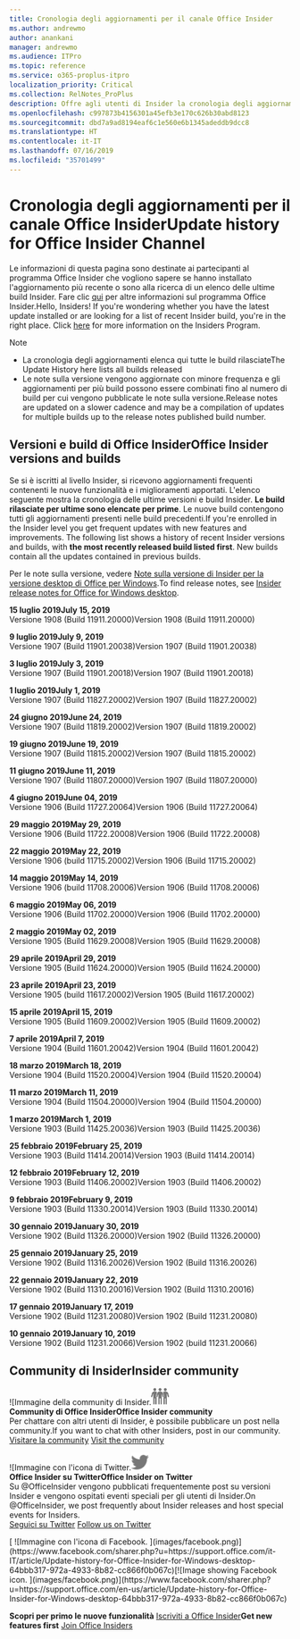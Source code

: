 ```yaml
---
title: Cronologia degli aggiornamenti per il canale Office Insider
ms.author: andrewmo
author: anankani
manager: andrewmo
ms.audience: ITPro
ms.topic: reference
ms.service: o365-proplus-itpro
localization_priority: Critical
ms.collection: RelNotes_ProPlus
description: Offre agli utenti di Insider la cronologia degli aggiornamenti relativi alle versioni pubblicate nel circuito Insider Fast di Canale mensile per desktop Windows
ms.openlocfilehash: c997873b4156301a45efb3e170c626b30abd8123
ms.sourcegitcommit: dbd7a9ad8194eaf6c1e560e6b1345adeddb9dcc8
ms.translationtype: HT
ms.contentlocale: it-IT
ms.lasthandoff: 07/16/2019
ms.locfileid: "35701499"
---
```

# <a name="update-history-for-office-insider-channel"></a><span data-ttu-id="ec8e3-103">Cronologia degli aggiornamenti per il canale Office Insider</span><span class="sxs-lookup"><span data-stu-id="ec8e3-103">Update history for Office Insider Channel</span></span>

<span data-ttu-id="ec8e3-p101">Le informazioni di questa pagina sono destinate ai partecipanti al programma Office Insider che vogliono sapere se hanno installato l'aggiornamento più recente o sono alla ricerca di un elenco delle ultime build Insider. Fare clic [qui](https://insider.office.com/) per altre informazioni sul programma Office Insider.</span><span class="sxs-lookup"><span data-stu-id="ec8e3-p101">Hello, Insiders! If you're wondering whether you have the latest update installed or are looking for a list of recent Insider build, you're in the right place. Click [here](https://insider.office.com/) for more information on the Insiders Program.</span></span>

> [!NOTE]
> - <span data-ttu-id="ec8e3-107">La cronologia degli aggiornamenti elenca qui tutte le build rilasciate</span><span class="sxs-lookup"><span data-stu-id="ec8e3-107">The Update History here lists all builds released</span></span>
> - <span data-ttu-id="ec8e3-108">Le note sulla versione vengono aggiornate con minore frequenza e gli aggiornamenti per più build possono essere combinati fino al numero di build per cui vengono pubblicate le note sulla versione.</span><span class="sxs-lookup"><span data-stu-id="ec8e3-108">Release notes are updated on a slower cadence and may be a compilation of updates for multiple builds up to the release notes published build number.</span></span>



## <a name="office-insider-versions-and-builds"></a><span data-ttu-id="ec8e3-109">Versioni e build di Office Insider</span><span class="sxs-lookup"><span data-stu-id="ec8e3-109">Office Insider versions and builds</span></span>

<span data-ttu-id="ec8e3-p102">Se si è iscritti al livello Insider, si ricevono aggiornamenti frequenti contenenti le nuove funzionalità e i miglioramenti apportati. L'elenco seguente mostra la cronologia delle ultime versioni e build Insider. **Le build rilasciate per ultime sono elencate per prime**. Le nuove build contengono tutti gli aggiornamenti presenti nelle build precedenti.</span><span class="sxs-lookup"><span data-stu-id="ec8e3-p102">If you're enrolled in the Insider level you get frequent updates with new features and improvements. The following list shows a history of recent Insider versions and builds, with **the most recently released build listed first**. New builds contain all the updates contained in previous builds.</span></span> 

<span data-ttu-id="ec8e3-113">Per le note sulla versione, vedere [Note sulla versione di Insider per la versione desktop di Office per Windows](https://docs.microsoft.com/it-IT/OfficeUpdates/release-notes-office-insider).</span><span class="sxs-lookup"><span data-stu-id="ec8e3-113">To find release notes, see [Insider release notes for Office for Windows desktop](https://docs.microsoft.com/en-us/OfficeUpdates/release-notes-office-insider).</span></span>

[//]: # (NON RIMUOVERE)

<span data-ttu-id="ec8e3-115">**15 luglio 2019**</span><span class="sxs-lookup"><span data-stu-id="ec8e3-115">**July 15, 2019**</span></span><br/>
<span data-ttu-id="ec8e3-116">Versione 1908 (Build 11911.20000)</span><span class="sxs-lookup"><span data-stu-id="ec8e3-116">Version 1908 (Build 11911.20000)</span></span><br/>

<span data-ttu-id="ec8e3-117">**9 luglio 2019**</span><span class="sxs-lookup"><span data-stu-id="ec8e3-117">**July 9, 2019**</span></span><br/>
<span data-ttu-id="ec8e3-118">Versione 1907 (Build 11901.20038)</span><span class="sxs-lookup"><span data-stu-id="ec8e3-118">Version 1907 (Build 11901.20038)</span></span><br/>

<span data-ttu-id="ec8e3-119">**3 luglio 2019**</span><span class="sxs-lookup"><span data-stu-id="ec8e3-119">**July 3, 2019**</span></span><br/>
<span data-ttu-id="ec8e3-120">Versione 1907 (Build 11901.20018)</span><span class="sxs-lookup"><span data-stu-id="ec8e3-120">Version 1907 (Build 11901.20018)</span></span><br/>

<span data-ttu-id="ec8e3-121">**1 luglio 2019**</span><span class="sxs-lookup"><span data-stu-id="ec8e3-121">**July 1, 2019**</span></span><br/>
<span data-ttu-id="ec8e3-122">Versione 1907 (Build 11827.20002)</span><span class="sxs-lookup"><span data-stu-id="ec8e3-122">Version 1907 (Build 11827.20002)</span></span><br/>

<span data-ttu-id="ec8e3-123">**24 giugno 2019**</span><span class="sxs-lookup"><span data-stu-id="ec8e3-123">**June 24, 2019**</span></span><br/>
<span data-ttu-id="ec8e3-124">Versione 1907 (Build 11819.20002)</span><span class="sxs-lookup"><span data-stu-id="ec8e3-124">Version 1907 (Build 11819.20002)</span></span><br/>

<span data-ttu-id="ec8e3-125">**19 giugno 2019**</span><span class="sxs-lookup"><span data-stu-id="ec8e3-125">**June 19, 2019**</span></span><br/>
<span data-ttu-id="ec8e3-126">Versione 1907 (Build 11815.20002)</span><span class="sxs-lookup"><span data-stu-id="ec8e3-126">Version 1907 (Build 11815.20002)</span></span><br/>

<span data-ttu-id="ec8e3-127">**11 giugno 2019**</span><span class="sxs-lookup"><span data-stu-id="ec8e3-127">**June 11, 2019**</span></span><br/>
<span data-ttu-id="ec8e3-128">Versione 1907 (Build 11807.20000)</span><span class="sxs-lookup"><span data-stu-id="ec8e3-128">Version 1907 (Build 11807.20000)</span></span><br/>

<span data-ttu-id="ec8e3-129">**4 giugno 2019**</span><span class="sxs-lookup"><span data-stu-id="ec8e3-129">**June 04, 2019**</span></span><br/>
<span data-ttu-id="ec8e3-130">Versione 1906 (Build 11727.20064)</span><span class="sxs-lookup"><span data-stu-id="ec8e3-130">Version 1906 (Build 11727.20064)</span></span><br/>


<span data-ttu-id="ec8e3-131">**29 maggio 2019**</span><span class="sxs-lookup"><span data-stu-id="ec8e3-131">**May 29, 2019**</span></span><br/>
<span data-ttu-id="ec8e3-132">Versione 1906 (Build 11722.20008)</span><span class="sxs-lookup"><span data-stu-id="ec8e3-132">Version 1906 (Build 11722.20008)</span></span><br/>

<span data-ttu-id="ec8e3-133">**22 maggio 2019**</span><span class="sxs-lookup"><span data-stu-id="ec8e3-133">**May 22, 2019**</span></span><br/> <span data-ttu-id="ec8e3-134">Versione 1906 (build 11715.20002)</span><span class="sxs-lookup"><span data-stu-id="ec8e3-134">Version 1906 (Build 11715.20002)</span></span><br/> 

<span data-ttu-id="ec8e3-135">**14 maggio 2019**</span><span class="sxs-lookup"><span data-stu-id="ec8e3-135">**May 14, 2019**</span></span><br/> <span data-ttu-id="ec8e3-136">Versione 1906 (build 11708.20006)</span><span class="sxs-lookup"><span data-stu-id="ec8e3-136">Version 1906 (Build 11708.20006)</span></span><br/>

<span data-ttu-id="ec8e3-137">**6 maggio 2019**</span><span class="sxs-lookup"><span data-stu-id="ec8e3-137">**May 06, 2019**</span></span><br/>
<span data-ttu-id="ec8e3-138">Versione 1906 (Build 11702.20000)</span><span class="sxs-lookup"><span data-stu-id="ec8e3-138">Version 1906 (Build 11702.20000)</span></span><br/>

<span data-ttu-id="ec8e3-139">**2 maggio 2019**</span><span class="sxs-lookup"><span data-stu-id="ec8e3-139">**May 02, 2019**</span></span><br/>
<span data-ttu-id="ec8e3-140">Versione 1905 (Build 11629.20008)</span><span class="sxs-lookup"><span data-stu-id="ec8e3-140">Version 1905 (Build 11629.20008)</span></span><br/>

<span data-ttu-id="ec8e3-141">**29 aprile 2019**</span><span class="sxs-lookup"><span data-stu-id="ec8e3-141">**April 29, 2019**</span></span><br/>
<span data-ttu-id="ec8e3-142">Versione 1905 (Build 11624.20000)</span><span class="sxs-lookup"><span data-stu-id="ec8e3-142">Version 1905 (Build 11624.20000)</span></span><br/>

<span data-ttu-id="ec8e3-143">**23 aprile 2019**</span><span class="sxs-lookup"><span data-stu-id="ec8e3-143">**April 23, 2019**</span></span><br/> <span data-ttu-id="ec8e3-144">Versione 1905 (build 11617.20002)</span><span class="sxs-lookup"><span data-stu-id="ec8e3-144">Version 1905 (Build 11617.20002)</span></span><br/>

<span data-ttu-id="ec8e3-145">**15 aprile 2019**</span><span class="sxs-lookup"><span data-stu-id="ec8e3-145">**April 15, 2019**</span></span><br/> <span data-ttu-id="ec8e3-146">Versione 1905 (Build 11609.20002)</span><span class="sxs-lookup"><span data-stu-id="ec8e3-146">Version 1905 (Build 11609.20002)</span></span><br/>

<span data-ttu-id="ec8e3-147">**7 aprile 2019**</span><span class="sxs-lookup"><span data-stu-id="ec8e3-147">**April 7, 2019**</span></span><br/> <span data-ttu-id="ec8e3-148">Versione 1904 (Build 11601.20042)</span><span class="sxs-lookup"><span data-stu-id="ec8e3-148">Version 1904 (Build 11601.20042)</span></span><br/>

<span data-ttu-id="ec8e3-149">**18 marzo 2019**</span><span class="sxs-lookup"><span data-stu-id="ec8e3-149">**March 18, 2019**</span></span><br/> <span data-ttu-id="ec8e3-150">Versione 1904 (Build 11520.20004)</span><span class="sxs-lookup"><span data-stu-id="ec8e3-150">Version 1904 (Build 11520.20004)</span></span><br/>

<span data-ttu-id="ec8e3-151">**11 marzo 2019**</span><span class="sxs-lookup"><span data-stu-id="ec8e3-151">**March 11, 2019**</span></span><br/> <span data-ttu-id="ec8e3-152">Versione 1904 (Build 11504.20000)</span><span class="sxs-lookup"><span data-stu-id="ec8e3-152">Version 1904 (Build 11504.20000)</span></span><br/>

<span data-ttu-id="ec8e3-153">**1 marzo 2019**</span><span class="sxs-lookup"><span data-stu-id="ec8e3-153">**March 1, 2019**</span></span><br/> <span data-ttu-id="ec8e3-154">Versione 1903 (Build 11425.20036)</span><span class="sxs-lookup"><span data-stu-id="ec8e3-154">Version 1903 (Build 11425.20036)</span></span><br/> 

<span data-ttu-id="ec8e3-155">**25 febbraio 2019**</span><span class="sxs-lookup"><span data-stu-id="ec8e3-155">**February 25, 2019**</span></span><br/> <span data-ttu-id="ec8e3-156">Versione 1903 (Build 11414.20014)</span><span class="sxs-lookup"><span data-stu-id="ec8e3-156">Version 1903 (Build 11414.20014)</span></span><br/> 

<span data-ttu-id="ec8e3-157">**12 febbraio 2019**</span><span class="sxs-lookup"><span data-stu-id="ec8e3-157">**February 12, 2019**</span></span><br/> <span data-ttu-id="ec8e3-158">Versione 1903 (Build 11406.20002)</span><span class="sxs-lookup"><span data-stu-id="ec8e3-158">Version 1903 (Build 11406.20002)</span></span><br/> 

<span data-ttu-id="ec8e3-159">**9 febbraio 2019**</span><span class="sxs-lookup"><span data-stu-id="ec8e3-159">**February 9, 2019**</span></span><br/> <span data-ttu-id="ec8e3-160">Versione 1903 (Build 11330.20014)</span><span class="sxs-lookup"><span data-stu-id="ec8e3-160">Version 1903 (Build 11330.20014)</span></span><br/> 

<span data-ttu-id="ec8e3-161">**30 gennaio 2019**</span><span class="sxs-lookup"><span data-stu-id="ec8e3-161">**January 30, 2019**</span></span><br/> <span data-ttu-id="ec8e3-162">Versione 1902 (Build 11326.20000)</span><span class="sxs-lookup"><span data-stu-id="ec8e3-162">Version 1902 (Build 11326.20000)</span></span><br/> 

<span data-ttu-id="ec8e3-163">**25 gennaio 2019**</span><span class="sxs-lookup"><span data-stu-id="ec8e3-163">**January 25, 2019**</span></span><br/> <span data-ttu-id="ec8e3-164">Versione 1902 (Build 11316.20026)</span><span class="sxs-lookup"><span data-stu-id="ec8e3-164">Version 1902 (Build 11316.20026)</span></span><br/> 

<span data-ttu-id="ec8e3-165">**22 gennaio 2019**</span><span class="sxs-lookup"><span data-stu-id="ec8e3-165">**January 22, 2019**</span></span><br/> <span data-ttu-id="ec8e3-166">Versione 1902 (Build 11310.20016)</span><span class="sxs-lookup"><span data-stu-id="ec8e3-166">Version 1902 (Build 11310.20016)</span></span><br/> 

<span data-ttu-id="ec8e3-167">**17 gennaio 2019**</span><span class="sxs-lookup"><span data-stu-id="ec8e3-167">**January 17, 2019**</span></span><br/> <span data-ttu-id="ec8e3-168">Versione 1902 (Build 11231.20080)</span><span class="sxs-lookup"><span data-stu-id="ec8e3-168">Version 1902 (Build 11231.20080)</span></span><br/>

<span data-ttu-id="ec8e3-169">**10 gennaio 2019**</span><span class="sxs-lookup"><span data-stu-id="ec8e3-169">**January 10, 2019**</span></span><br/> <span data-ttu-id="ec8e3-170">Versione 1902 (Build 11231.20066)</span><span class="sxs-lookup"><span data-stu-id="ec8e3-170">Version 1902 (build 11231.20066)</span></span><br/> 


## <a name="insider-community"></a><span data-ttu-id="ec8e3-171">Community di Insider</span><span class="sxs-lookup"><span data-stu-id="ec8e3-171">Insider community</span></span>

<span data-ttu-id="ec8e3-172">![Immagine della community di Insider.</span><span class="sxs-lookup"><span data-stu-id="ec8e3-172">![Image showing insider community.</span></span> ](images/insidercommunity.png) <br/>
<span data-ttu-id="ec8e3-173">**Community di Office Insider**</span><span class="sxs-lookup"><span data-stu-id="ec8e3-173">**Office Insider community**</span></span><br/> <span data-ttu-id="ec8e3-174">Per chattare con altri utenti di Insider, è possibile pubblicare un post nella community.</span><span class="sxs-lookup"><span data-stu-id="ec8e3-174">If you want to chat with other Insiders, post in our community.</span></span><br/><span data-ttu-id="ec8e3-175"> 
[Visitare la community](https://go.microsoft.com/fwlink/?linkid=843493)</span><span class="sxs-lookup"><span data-stu-id="ec8e3-175"> 
[Visit the community](https://go.microsoft.com/fwlink/?linkid=843493)</span></span><br/> 

<span data-ttu-id="ec8e3-176">![Immagine con l'icona di Twitter.</span><span class="sxs-lookup"><span data-stu-id="ec8e3-176">![Image showing twitter icon.</span></span> ](images/twitter.png)<br/>
<span data-ttu-id="ec8e3-177">**Office Insider su Twitter**</span><span class="sxs-lookup"><span data-stu-id="ec8e3-177">**Office Insider on Twitter**</span></span><br/> <span data-ttu-id="ec8e3-178">Su @OfficeInsider vengono pubblicati frequentemente post su versioni Insider e vengono ospitati eventi speciali per gli utenti di Insider.</span><span class="sxs-lookup"><span data-stu-id="ec8e3-178">On @OfficeInsider, we post frequently about Insider releases and host special events for Insiders.</span></span><br/><span data-ttu-id="ec8e3-179"> 
[Seguici su Twitter](https://go.microsoft.com/fwlink/?linkid=717717)</span><span class="sxs-lookup"><span data-stu-id="ec8e3-179"> 
[Follow us on Twitter](https://go.microsoft.com/fwlink/?linkid=717717)</span></span><br/> 

<span data-ttu-id="ec8e3-180">
  [
  ![Immagine con l'icona di Facebook. ](images/facebook.png)](https://www.facebook.com/sharer.php?u=https://support.office.com/it-IT/article/Update-history-for-Office-Insider-for-Windows-desktop-64bbb317-972a-4933-8b82-cc866f0b067c)</span><span class="sxs-lookup"><span data-stu-id="ec8e3-180">[![Image showing Facebook icon. ](images/facebook.png)](https://www.facebook.com/sharer.php?u=https://support.office.com/en-us/article/Update-history-for-Office-Insider-for-Windows-desktop-64bbb317-972a-4933-8b82-cc866f0b067c)</span></span>


<span data-ttu-id="ec8e3-181">**Scopri per primo le nuove funzionalità**
[Iscriviti a Office Insider](https://insider.office.com/)</span><span class="sxs-lookup"><span data-stu-id="ec8e3-181">**Get new features first**
[Join Office Insiders](https://insider.office.com/)</span></span>